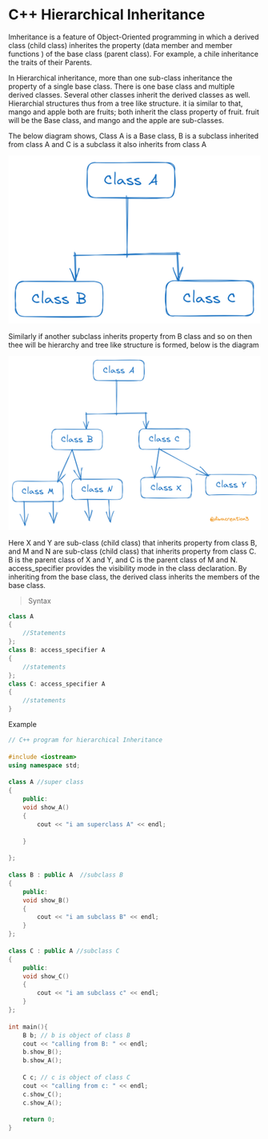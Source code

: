 # C++ Hierarchical Inheritance

Imheritance is a feature of Object-Oriented programming in which a derived class (child class) inherites the property (data member and member functions ) of the base class (parent class). For example, a chile inheritance the traits of their Parents.

In Hierarchical inheritance, more than one sub-class inheritance the property of a single base class. There is one base class and multiple derived classes. Several other classes inherit the derived classes as well. Hierarchial structures thus from a tree like structure. it ia similar to that, mango and apple both are fruits; both inherit the class property of fruit. fruit will be the Base class, and mango and the apple are sub-classes.

The below diagram shows, Class A is a Base class, B is a subclass inherited from class A and C is a subclass it also inherits from class A

!["inheritance"](/images/img-1.png)

Similarly if another subclass inherits property from B class and so on then thee will be hierarchy and tree like structure is formed, below is the diagram

!["Example"](/images/img-2.png)


Here X and Y are sub-class (child class) that inherits property from class B, and M and N are sub-class (child class) that inherits property from class C. B is the parent class of X and Y, and C is the parent class of M and N. access_specifier provides the visibility mode in the class declaration. By inheriting from the base class, the derived class inherits the members of the base class.

> Syntax

```c++
class A
{
    //Statements
};
class B: access_specifier A
{
    //statements
};
class C: access_specifier A
{
    //statements
}

```

Example

```c++
// C++ program for hierarchical Inheritance

#include <iostream>
using namespace std;

class A //super class 
{
    public: 
    void show_A()
    {
        cout << "i am superclass A" << endl;

    }

};

class B : public A  //subclass B
{
    public:
    void show_B()
    {
        cout << "i am subclass B" << endl;
    }
};

class C : public A //subclass C
{
    public:
    void show_C()
    {
        cout << "i am subclass c" << endl;
    }
};

int main(){
    B b; // b is object of class B
    cout << "calling from B: " << endl;
    b.show_B();
    b.show_A();

    C c; // c is object of class C
    cout << "calling from c: " << endl;
    c.show_C();
    c.show_A();

    return 0;
}
```
